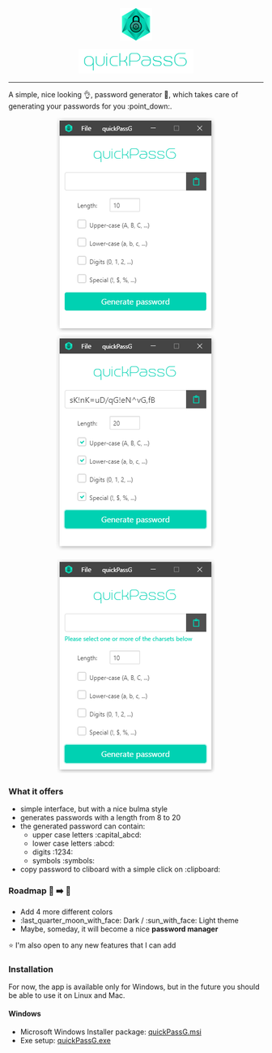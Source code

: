 <p align="center">
  <img src="readme-assets/quickPassG-icon-64x64.png"> 
</p>
<p align="center">
  <img src="readme-assets/quickPassG-name.png"> 
</p>
<hr>

<p> A simple, nice looking 👌, password generator 🔐, which takes care of generating your passwords for you :point_down:.</p>

<p align="center">
  <img src="readme-assets/quickPassG-initial.png"> <img src="readme-assets/quickPassG-generated.png">
</p>
<p align="center">
  <img src="readme-assets/quickPassG-error.png"> 
</p>

### What it offers
<ul>
  <li> simple interface, but with a nice bulma style </li>
  <li> generates passwords with a length from 8 to 20 </li>
  <li> the generated password can contain:
    <ul>
      <li> upper case letters :capital_abcd: </li>
      <li> lower case letters :abcd: </li>
      <li> digits :1234: </li>
      <li> symbols :symbols: </li>
    </ul>
  <li> copy password to cliboard with a simple click on :clipboard: </li>
</ul>
  
### Roadmap :car: :arrow_right: :sunrise_over_mountains:
<ul>
  <li> Add 4 more different colors </li>
  <li> :last_quarter_moon_with_face: Dark / :sun_with_face: Light theme </li>
  <li> Maybe, someday, it will become a nice <b>password manager</b> </li>
</ul>

:star: I'm also open to any new features that I can add

### Installation
For now, the app is available only for Windows, but in the future you should be able to use it on Linux and Mac.

#### Windows
<ul>
  <li> Microsoft Windows Installer package:
    <a href="https://github.com/xylish7/quick-pass-g/releases/download/v1.1.0/quickPassG-1.1.0.msi"> quickPassG.msi </a>
  </li>
  <li> Exe setup: 
    <a href="https://github.com/xylish7/quick-pass-g/releases/download/v1.1.0/quick-pass-g-setup-1.1.0.exe"> quickPassG.exe </a>
  </li>
</ul>
